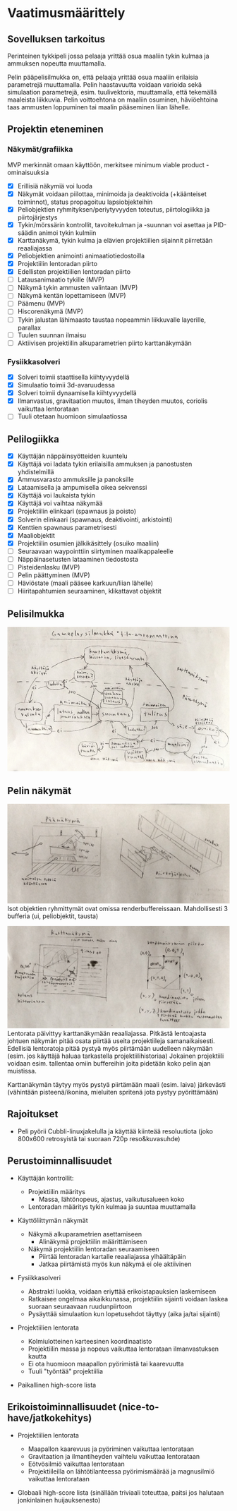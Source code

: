 # Vaatimusmäärittely

## Sovelluksen tarkoitus

Perinteinen tykkipeli jossa pelaaja yrittää osua maaliin tykin kulmaa ja ammuksen nopeutta muuttamalla.

Pelin pääpelisilmukka on, että pelaaja yrittää osua maaliin erilaisia parametrejä muuttamalla. Pelin haastavuutta voidaan varioida sekä simulaation parametrejä, esim. tuulivektoria, muuttamalla, että tekemällä maaleista liikkuvia. Pelin voittoehtona on maaliin osuminen, häviöehtoina taas ammusten loppuminen tai maalin pääseminen liian lähelle.

## Projektin eteneminen

### Näkymät/grafiikka

MVP merkinnät omaan käyttöön, merkitsee minimum viable product -ominaisuuksia

- [x] Erillisiä näkymiä voi luoda
- [x] Näkymät voidaan piilottaa, minimoida ja deaktivoida (+käänteiset toiminnot), status propagoituu lapsiobjekteihin
- [x] Peliobjektien ryhmityksen/periytyvyyden toteutus, piirtologiikka ja piirtojärjestys
- [x] Tykin/mörssärin kontrollit, tavoitekulman ja -suunnan voi asettaa ja PID-säädin animoi tykin kulmiin
- [x] Karttanäkymä, tykin kulma ja elävien projektiilien sijainnit piirretään reaaliajassa
- [x] Peliobjektien animointi animaatiotiedostoilla
- [x] Projektiilin lentoradan piirto
- [x] Edellisten projektiilien lentoradan piirto
- [ ] Latausanimaatio tykille (MVP)
- [ ] Näkymä tykin ammusten valintaan (MVP)
- [ ] Näkymä kentän lopettamiseen (MVP)
- [ ] Päämenu (MVP)
- [ ] Hiscorenäkymä (MVP)
- [ ] Tykin jalustan lähimaasto taustaa nopeammin liikkuvalle layerille, parallax
- [ ] Tuulen suunnan ilmaisu
- [ ] Aktiivisen projektiilin alkuparametrien piirto karttanäkymään

### Fysiikkasolveri

- [x] Solveri toimii staattisella kiihtyvyydellä
- [x] Simulaatio toimii 3d-avaruudessa
- [x] Solveri toimii dynaamisella kiihtyvyydellä
- [x] Ilmanvastus, gravitaation muutos, ilman tiheyden muutos, coriolis vaikuttaa lentorataan
- [ ] Tuuli otetaan huomioon simulaatiossa

## Pelilogiikka

- [x] Käyttäjän näppäinsyötteiden kuuntelu
- [x] Käyttäjä voi ladata tykin erilaisilla ammuksen ja panostusten yhdistelmillä
- [x] Ammusvarasto ammuksille ja panoksille
- [x] Lataamisella ja ampumisella oikea sekvenssi
- [x] Käyttäjä voi laukaista tykin
- [x] Käyttäjä voi vaihtaa näkymää
- [x] Projektiilin elinkaari (spawnaus ja poisto)
- [x] Solverin elinkaari (spawnaus, deaktivointi, arkistointi)
- [x] Kenttien spawnaus parametrisesti
- [x] Maaliobjektit
- [x] Projektiilin osumien jälkikäsittely (osuiko maaliin)
- [ ] Seuraavaan waypointtiin siirtyminen maalikappaleelle
- [ ] Näppäinasetusten lataaminen tiedostosta
- [ ] Pisteidenlasku (MVP)
- [ ] Pelin päättyminen (MVP)
- [ ] Häviöstate (maali pääsee karkuun/liian lähelle)
- [ ] Hiiritapahtumien seuraaminen, klikattavat objektit

## Pelisilmukka
![](./assets/gameplayloop.png)

## Pelin näkymät
![](./assets/paanakyma.png)
Isot objektien ryhmittymät ovat omissa renderbuffereissaan. Mahdollisesti 3 bufferia (ui, peliobjektit, tausta)

![](./assets/karttanakyma.png)
Lentorata päivittyy karttanäkymään reaaliajassa. Pitkästä lentoajasta johtuen näkymän pitää osata piirtää useita projektiileja samanaikaisesti. Edellisiä lentoratoja pitää pystyä myös piirtämään uudelleen näkymään (esim. jos käyttäjä haluaa tarkastella projektiilihistoriaa) Jokainen projektiili voidaan esim. tallentaa omiin buffereihin joita pidetään koko pelin ajan muistissa.

Karttanäkymän täytyy myös pystyä piirtämään maali (esim. laiva) järkevästi (vähintään pisteenä/ikonina, mieluiten spritenä jota pystyy pyörittämään)

## Rajoitukset
- Peli pyörii Cubbli-linuxjakelulla ja käyttää kiinteää resoluutiota (joko 800x600 retrosyistä tai suoraan 720p reso&kuvasuhde)

## Perustoiminnallisuudet

- Käyttäjän kontrollit:
    - Projektiilin määritys
        - Massa, lähtönopeus, ajastus, vaikutusalueen koko
    - Lentoradan määritys tykin kulmaa ja suuntaa muuttamalla

- Käyttöliittymän näkymät
    - Näkymä alkuparametrien asettamiseen
        - Alinäkymä projektiilin määrittämiseen
    - Näkymä projektiilin lentoradan seuraamiseen
        - Piirtää lentoradan kartalle reaaliajassa ylhäältäpäin
        - Jatkaa piirtämistä myös kun näkymä ei ole aktiivinen

- Fysiikkasolveri
    - Abstrakti luokka, voidaan eriyttää erikoistapauksien laskemiseen
    - Ratkaisee ongelmaa aikaikkunassa, projektiilin sijainti voidaan laskea suoraan seuraavaan ruudunpiirtoon
    - Pysäyttää simulaation kun lopetusehdot täyttyy (aika ja/tai sijainti)

- Projektiilien lentorata
    - Kolmiulotteinen karteesinen koordinaatisto
    - Projektiilin massa ja nopeus vaikuttaa lentorataan ilmanvastuksen kautta
    - Ei ota huomioon maapallon pyörimistä tai kaarevuutta
    - Tuuli "työntää" projektiilia

- Paikallinen high-score lista

## Erikoistoiminnallisuudet (nice-to-have/jatkokehitys)


- Projektiilien lentorata
    - Maapallon kaarevuus ja pyöriminen vaikuttaa lentorataan
    - Gravitaation ja ilmantiheyden vaihtelu vaikuttaa lentorataan
    - Eötvösilmiö vaikuttaa lentorataan
    - Projektiileilla on lähtötilanteessa pyörimismäärää ja magnusilmiö vaikuttaa lentorataan

- Globaali high-score lista (sinällään triviaali toteuttaa, paitsi jos halutaan jonkinlainen huijauksenesto)